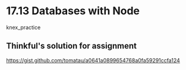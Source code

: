 # 17.13 Databases with Node

knex_practice

## Thinkful's solution for assignment
<https://gist.github.com/tomatau/a0641a0899654768a0fa59291ccfa124>



